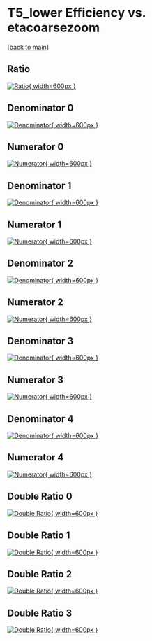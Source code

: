 # T5_lower Efficiency vs. etacoarsezoom

[[back to main](./)]



## Ratio

[![Ratio](../mtv/var/T5_lower_base_11_1_eff_etacoarsezoom.png){ width=600px }](../mtv/var/T5_lower_base_11_1_eff_etacoarsezoom.pdf)

## Denominator 0

[![Denominator](../mtv/den/T5_lower_base_11_1_eff_etacoarsezoom_den0.png){ width=600px }](../mtv/den/T5_lower_base_11_1_eff_etacoarsezoom_den0.pdf)

## Numerator 0

[![Numerator](../mtv/num/T5_lower_base_11_1_eff_etacoarsezoom_num0.png){ width=600px }](../mtv/num/T5_lower_base_11_1_eff_etacoarsezoom_num0.pdf)

## Denominator 1

[![Denominator](../mtv/den/T5_lower_base_11_1_eff_etacoarsezoom_den1.png){ width=600px }](../mtv/den/T5_lower_base_11_1_eff_etacoarsezoom_den1.pdf)

## Numerator 1

[![Numerator](../mtv/num/T5_lower_base_11_1_eff_etacoarsezoom_num1.png){ width=600px }](../mtv/num/T5_lower_base_11_1_eff_etacoarsezoom_num1.pdf)

## Denominator 2

[![Denominator](../mtv/den/T5_lower_base_11_1_eff_etacoarsezoom_den2.png){ width=600px }](../mtv/den/T5_lower_base_11_1_eff_etacoarsezoom_den2.pdf)

## Numerator 2

[![Numerator](../mtv/num/T5_lower_base_11_1_eff_etacoarsezoom_num2.png){ width=600px }](../mtv/num/T5_lower_base_11_1_eff_etacoarsezoom_num2.pdf)

## Denominator 3

[![Denominator](../mtv/den/T5_lower_base_11_1_eff_etacoarsezoom_den3.png){ width=600px }](../mtv/den/T5_lower_base_11_1_eff_etacoarsezoom_den3.pdf)

## Numerator 3

[![Numerator](../mtv/num/T5_lower_base_11_1_eff_etacoarsezoom_num3.png){ width=600px }](../mtv/num/T5_lower_base_11_1_eff_etacoarsezoom_num3.pdf)

## Denominator 4

[![Denominator](../mtv/den/T5_lower_base_11_1_eff_etacoarsezoom_den4.png){ width=600px }](../mtv/den/T5_lower_base_11_1_eff_etacoarsezoom_den4.pdf)

## Numerator 4

[![Numerator](../mtv/num/T5_lower_base_11_1_eff_etacoarsezoom_num4.png){ width=600px }](../mtv/num/T5_lower_base_11_1_eff_etacoarsezoom_num4.pdf)

## Double Ratio 0

[![Double Ratio](../mtv/ratio/T5_lower_base_11_1_eff_etacoarsezoom_ratio0.png){ width=600px }](../mtv/ratio/T5_lower_base_11_1_eff_etacoarsezoom_ratio0.pdf)

## Double Ratio 1

[![Double Ratio](../mtv/ratio/T5_lower_base_11_1_eff_etacoarsezoom_ratio1.png){ width=600px }](../mtv/ratio/T5_lower_base_11_1_eff_etacoarsezoom_ratio1.pdf)

## Double Ratio 2

[![Double Ratio](../mtv/ratio/T5_lower_base_11_1_eff_etacoarsezoom_ratio2.png){ width=600px }](../mtv/ratio/T5_lower_base_11_1_eff_etacoarsezoom_ratio2.pdf)

## Double Ratio 3

[![Double Ratio](../mtv/ratio/T5_lower_base_11_1_eff_etacoarsezoom_ratio3.png){ width=600px }](../mtv/ratio/T5_lower_base_11_1_eff_etacoarsezoom_ratio3.pdf)

